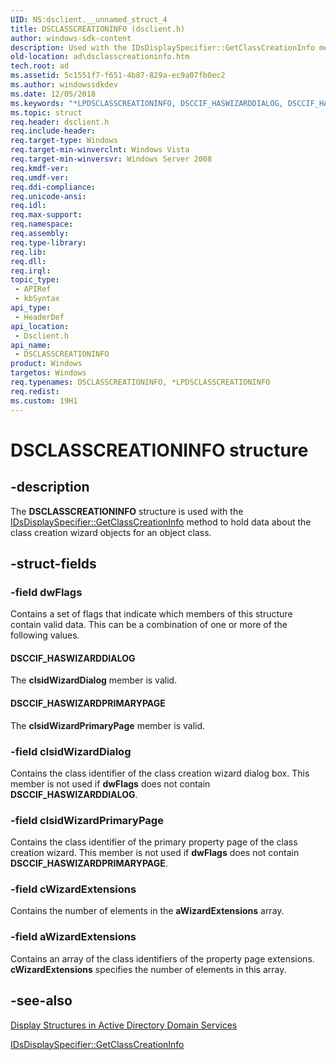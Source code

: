 ```yaml
---
UID: NS:dsclient.__unnamed_struct_4
title: DSCLASSCREATIONINFO (dsclient.h)
author: windows-sdk-content
description: Used with the IDsDisplaySpecifier::GetClassCreationInfo method to hold data about the class creation wizard objects for an object class.
old-location: ad\dsclasscreationinfo.htm
tech.root: ad
ms.assetid: 5c1551f7-f651-4b87-829a-ec9a07fb0ec2
ms.author: windowssdkdev
ms.date: 12/05/2018
ms.keywords: "*LPDSCLASSCREATIONINFO, DSCCIF_HASWIZARDDIALOG, DSCCIF_HASWIZARDPRIMARYPAGE, DSCLASSCREATIONINFO, DSCLASSCREATIONINFO structure [Active Directory], LPDSCLASSCREATIONINFO, LPDSCLASSCREATIONINFO structure pointer [Active Directory], _glines_dsclasscreationinfo, ad.dsclasscreationinfo, dsclient/DSCLASSCREATIONINFO, dsclient/LPDSCLASSCREATIONINFO"
ms.topic: struct
req.header: dsclient.h
req.include-header: 
req.target-type: Windows
req.target-min-winverclnt: Windows Vista
req.target-min-winversvr: Windows Server 2008
req.kmdf-ver: 
req.umdf-ver: 
req.ddi-compliance: 
req.unicode-ansi: 
req.idl: 
req.max-support: 
req.namespace: 
req.assembly: 
req.type-library: 
req.lib: 
req.dll: 
req.irql: 
topic_type:
 - APIRef
 - kbSyntax
api_type:
 - HeaderDef
api_location:
 - Dsclient.h
api_name:
 - DSCLASSCREATIONINFO
product: Windows
targetos: Windows
req.typenames: DSCLASSCREATIONINFO, *LPDSCLASSCREATIONINFO
req.redist: 
ms.custom: 19H1
---
```


# DSCLASSCREATIONINFO structure


## -description


The <b>DSCLASSCREATIONINFO</b> structure is used with the <a href="https://msdn.microsoft.com/23b88707-c4c3-47dd-a5bc-e325142602f5">IDsDisplaySpecifier::GetClassCreationInfo</a> method to hold data about the class creation wizard objects for an object class.


## -struct-fields




### -field dwFlags

Contains a set of flags that indicate which members of this structure contain valid data. This can be a combination of one or more of the following values.



#### DSCCIF_HASWIZARDDIALOG

The <b>clsidWizardDialog</b> member is valid.



#### DSCCIF_HASWIZARDPRIMARYPAGE

The <b>clsidWizardPrimaryPage</b> member is valid.


### -field clsidWizardDialog

Contains the class identifier of the class creation wizard dialog box. This member is not used if <b>dwFlags</b> does not contain <b>DSCCIF_HASWIZARDDIALOG</b>.


### -field clsidWizardPrimaryPage

Contains the class identifier of the primary property page of the class creation wizard. This member is not used if <b>dwFlags</b> does not contain <b>DSCCIF_HASWIZARDPRIMARYPAGE</b>.


### -field cWizardExtensions

Contains the number of elements in the <b>aWizardExtensions</b> array.


### -field aWizardExtensions

Contains an array of the class identifiers of the  property page extensions. <b>cWizardExtensions</b> specifies the number of elements in this array.


## -see-also




<a href="https://msdn.microsoft.com/bf6aa066-ee7e-4b13-9a4b-1e097632ec5a">Display Structures in Active Directory Domain Services</a>



<a href="https://msdn.microsoft.com/23b88707-c4c3-47dd-a5bc-e325142602f5">IDsDisplaySpecifier::GetClassCreationInfo</a>
 

 


